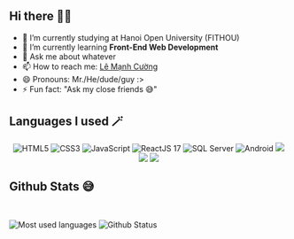 ## Hi there 🫰🏻

- 🔭 I’m currently studying at Hanoi Open University (FITHOU)
- 🌱 I’m currently learning <b>Front-End Web Development</b>
- 💬 Ask me about whatever
- 📫 How to reach me: <a href="https://lemanhjcuongdev.github.io/FAKE-CV/">Lê Mạnh Cường</a>
- 😄 Pronouns: Mr./He/dude/guy :>
- ⚡ Fun fact: "Ask my close friends 😅"

## Languages I used 🪄

<div align="center">
  <img src="https://img.icons8.com/dusk/64/000000/html-5.png" title="HTML5"/>
  <img src="https://img.icons8.com/dusk/64/000000/css3.png" title="CSS3"/>
  <img src="https://img.icons8.com/dusk/64/000000/javascript.png" title="JavaScript"/>
  <img src="https://img.icons8.com/dusk/64/000000/react.png" title="ReactJS 17"/>
  <img src="https://img.icons8.com/dusk/64/000000/sql.png" title="SQL Server"/>
  <img src="https://img.icons8.com/dusk/64/000000/android-os.png" title="Android"/>
  <img src="https://img.icons8.com/dusk/64/000000/java-coffee-cup-logo.png"/>
  <img src="https://img.icons8.com/dusk/64/000000/c-plus-plus.png"/>
  <img src="https://img.icons8.com/dusk/64/000000/cs.png"/>
</div>

## Github Stats 😅

<br>

![Most used languages](https://github-readme-stats.vercel.app/api/top-langs/?username=lemanhjcuongdev&layout=compact&theme=light&langs_count=6)
![Github Status](https://github-readme-stats.vercel.app/api?username=lemanhjcuongdev&show_icons=true&theme=light)

